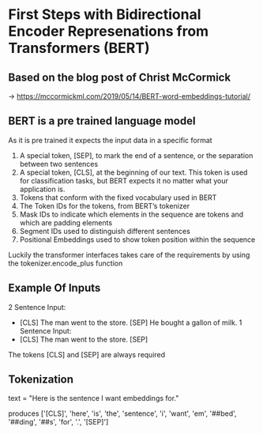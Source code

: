 # First Steps with Bidirectional Encoder Represenations from Transformers (BERT)

## Based on the blog post of Christ McCormick

-> https://mccormickml.com/2019/05/14/BERT-word-embeddings-tutorial/

## BERT is a pre trained language model

As it is pre trained it expects the input data in a specific format

1. A special token, [SEP], to mark the end of a sentence, or the separation between two sentences
2. A special token, [CLS], at the beginning of our text. This token is used for classification tasks, but BERT expects it no matter what your application is.
3. Tokens that conform with the fixed vocabulary used in BERT
4. The Token IDs for the tokens, from BERT’s tokenizer
5. Mask IDs to indicate which elements in the sequence are tokens and which are padding elements
6. Segment IDs used to distinguish different sentences
7. Positional Embeddings used to show token position within the sequence

Luckily the transformer interfaces takes care of the requirements
by using the tokenizer.encode_plus function

## Example Of Inputs

2 Sentence Input:
- [CLS] The man went to the store. [SEP] He bought a gallon of milk.
1 Sentence Input:
- [CLS] The man went to the store. [SEP]

The tokens [CLS] and [SEP] are always required

## Tokenization
text = "Here is the sentence I want embeddings for."

produces
['[CLS]', 'here', 'is', 'the', 'sentence', 'i', 'want', 'em', '##bed', '##ding', '##s', 'for', '.', '[SEP]']


